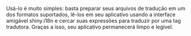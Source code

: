Usá-lo é muito simples: basta preparar seus arquivos de tradução em um dos formatos suportados, lê-los em seu aplicativo usando a interface amigável shiny.i18n e cercar suas expressões para traduzir por uma tag tradutora. Graças a isso, seu aplicativo permanecerá limpo e legível.